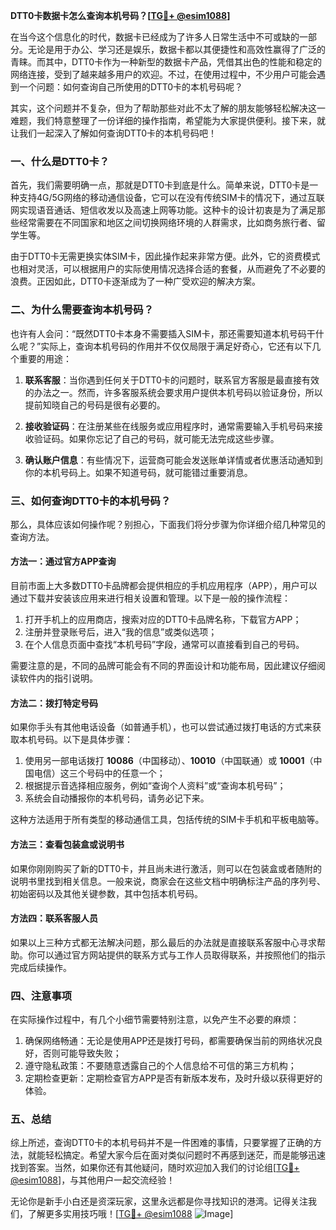 **DTT0卡数据卡怎么查询本机号码？[[TG💪+ @esim1088](https://t.me/s/esim1088)]**

在当今这个信息化的时代，数据卡已经成为了许多人日常生活中不可或缺的一部分。无论是用于办公、学习还是娱乐，数据卡都以其便捷性和高效性赢得了广泛的青睐。而其中，DTT0卡作为一种新型的数据卡产品，凭借其出色的性能和稳定的网络连接，受到了越来越多用户的欢迎。不过，在使用过程中，不少用户可能会遇到一个问题：如何查询自己所使用的DTT0卡的本机号码呢？

其实，这个问题并不复杂，但为了帮助那些对此不太了解的朋友能够轻松解决这一难题，我们特意整理了一份详细的操作指南，希望能为大家提供便利。接下来，就让我们一起深入了解如何查询DTT0卡的本机号码吧！

### **一、什么是DTT0卡？**

首先，我们需要明确一点，那就是DTT0卡到底是什么。简单来说，DTT0卡是一种支持4G/5G网络的移动通信设备，它可以在没有传统SIM卡的情况下，通过互联网实现语音通话、短信收发以及高速上网等功能。这种卡的设计初衷是为了满足那些经常需要在不同国家和地区之间切换网络环境的人群需求，比如商务旅行者、留学生等。

由于DTT0卡无需更换实体SIM卡，因此操作起来非常方便。此外，它的资费模式也相对灵活，可以根据用户的实际使用情况选择合适的套餐，从而避免了不必要的浪费。正因如此，DTT0卡逐渐成为了一种广受欢迎的解决方案。

### **二、为什么需要查询本机号码？**

也许有人会问：“既然DTT0卡本身不需要插入SIM卡，那还需要知道本机号码干什么呢？”实际上，查询本机号码的作用并不仅仅局限于满足好奇心，它还有以下几个重要的用途：

1. **联系客服**：当你遇到任何关于DTT0卡的问题时，联系官方客服是最直接有效的办法之一。然而，许多客服系统会要求用户提供本机号码以验证身份，所以提前知晓自己的号码是很有必要的。
   
2. **接收验证码**：在注册某些在线服务或应用程序时，通常需要输入手机号码来接收验证码。如果你忘记了自己的号码，就可能无法完成这些步骤。

3. **确认账户信息**：有些情况下，运营商可能会发送账单详情或者优惠活动通知到你的本机号码上。如果不知道号码，就可能错过重要消息。

### **三、如何查询DTT0卡的本机号码？**

那么，具体应该如何操作呢？别担心，下面我们将分步骤为你详细介绍几种常见的查询方法。

#### **方法一：通过官方APP查询**
目前市面上大多数DTT0卡品牌都会提供相应的手机应用程序（APP），用户可以通过下载并安装该应用来进行相关设置和管理。以下是一般的操作流程：
1. 打开手机上的应用商店，搜索对应的DTT0卡品牌名称，下载官方APP；
2. 注册并登录账号后，进入“我的信息”或类似选项；
3. 在个人信息页面中查找“本机号码”字段，通常可以直接看到自己的号码。

需要注意的是，不同的品牌可能会有不同的界面设计和功能布局，因此建议仔细阅读软件内的指引说明。

#### **方法二：拨打特定号码**
如果你手头有其他电话设备（如普通手机），也可以尝试通过拨打电话的方式来获取本机号码。以下是具体步骤：
1. 使用另一部电话拨打 **10086**（中国移动）、**10010**（中国联通）或 **10001**（中国电信）这三个号码中的任意一个；
2. 根据提示音选择相应服务，例如“查询个人资料”或“查询本机号码”；
3. 系统会自动播报你的本机号码，请务必记下来。

这种方法适用于所有类型的移动通信工具，包括传统的SIM卡手机和平板电脑等。

#### **方法三：查看包装盒或说明书**
如果你刚刚购买了新的DTT0卡，并且尚未进行激活，则可以在包装盒或者随附的说明书里找到相关信息。一般来说，商家会在这些文档中明确标注产品的序列号、初始密码以及其他关键参数，其中包括本机号码。

#### **方法四：联系客服人员**
如果以上三种方式都无法解决问题，那么最后的办法就是直接联系客服中心寻求帮助。你可以通过官方网站提供的联系方式与工作人员取得联系，并按照他们的指示完成后续操作。

### **四、注意事项**
在实际操作过程中，有几个小细节需要特别注意，以免产生不必要的麻烦：

1. 确保网络畅通：无论是使用APP还是拨打号码，都需要确保当前的网络状况良好，否则可能导致失败；
2. 遵守隐私政策：不要随意透露自己的个人信息给不可信的第三方机构；
3. 定期检查更新：定期检查官方APP是否有新版本发布，及时升级以获得更好的体验。

### **五、总结**
综上所述，查询DTT0卡的本机号码并不是一件困难的事情，只要掌握了正确的方法，就能轻松搞定。希望大家今后在面对类似问题时不再感到迷茫，而是能够迅速找到答案。当然，如果你还有其他疑问，随时欢迎加入我们的讨论组[[TG💪+ @esim1088](https://t.me/s/esim1088)]，与其他用户一起交流经验！

无论你是新手小白还是资深玩家，这里永远都是你寻找知识的港湾。记得关注我们，了解更多实用技巧哦！[[TG💪+ @esim1088](https://t.me/s/esim1088) ![Image](https://i.postimg.cc/4NQfJmqS/Snipaste-2025-05-13-00-14-12.png)]